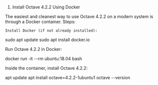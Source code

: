 1. Install Octave 4.2.2 Using Docker

The easiest and cleanest way to use Octave 4.2.2 on a modern system is through a Docker container.
Steps:

    Install Docker (if not already installed):

sudo apt update
sudo apt install docker.io

Run Octave 4.2.2 in Docker:

docker run -it --rm ubuntu:18.04 bash

Inside the container, install Octave 4.2.2:

apt update
apt install octave=4.2.2-1ubuntu1
octave --version